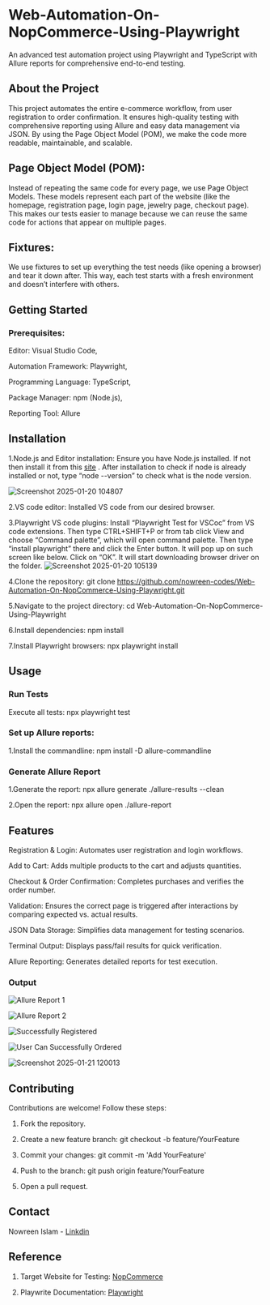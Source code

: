 # Web-Automation-On-NopCommerce-Using-Playwright
An advanced test automation project using Playwright and TypeScript with Allure reports for comprehensive end-to-end testing.


## About the Project
This project automates the entire e-commerce workflow, from user registration to order confirmation. It ensures high-quality testing with comprehensive reporting using Allure and easy data management via JSON.  By using the Page Object Model (POM), we make the code more readable, maintainable, and scalable.


## Page Object Model (POM): 
Instead of repeating the same code for every page, we use Page Object Models. These models represent each part of the website (like the homepage, registration page, login page, jewelry page, checkout page). This makes our tests easier to manage because we can reuse the same code for actions that appear on multiple pages.


## Fixtures: 
We use fixtures to set up everything the test needs (like opening a browser) and tear it down after. This way, each test starts with a fresh environment and doesn’t interfere with others. 


## Getting Started


### Prerequisites:


Editor: Visual Studio Code,


Automation Framework: Playwright,


Programming Language: TypeScript,


Package Manager: npm (Node.js),


Reporting Tool: Allure


## Installation
1.Node.js and Editor installation: Ensure you have Node.js installed. If not then install it from this [site](https://nodejs.org/en) . After installation to check if node is already installed or not, type “node --version” to check what is the node version.


![Screenshot 2025-01-20 104807](https://github.com/user-attachments/assets/01e3fe2d-c3f6-4998-8a9b-7d12cbb466eb)



2.VS code editor: Installed VS code from our desired browser. 


3.Playwright VS code plugins: Install “Playwright Test for VSCoc” from VS code extensions. Then type CTRL+SHIFT+P or from tab click View and choose “Command palette”, which will open command palette. Then type “install playwright” there and click the Enter button. 
It will pop up on such screen like below. Click on “OK”. It will start downloading browser driver on the folder. 
![Screenshot 2025-01-20 105139](https://github.com/user-attachments/assets/121897d2-de65-4c73-967f-22cbc34e08bd)



4.Clone the repository: git clone https://github.com/nowreen-codes/Web-Automation-On-NopCommerce-Using-Playwright.git


5.Navigate to the project directory: cd Web-Automation-On-NopCommerce-Using-Playwright


6.Install dependencies: npm install


7.Install Playwright browsers: npx playwright install


## Usage


### Run Tests


Execute all tests: npx playwright test


### Set up Allure reports:
1.Install the commandline: npm install -D allure-commandline


### Generate Allure Report
1.Generate the report:
npx allure generate ./allure-results --clean


2.Open the report:
npx allure open ./allure-report


## Features
Registration & Login: Automates user registration and login workflows.


Add to Cart: Adds multiple products to the cart and adjusts quantities.


Checkout & Order Confirmation: Completes purchases and verifies the order number.


Validation: Ensures the correct page is triggered after interactions by comparing expected vs. actual results.


JSON Data Storage: Simplifies data management for testing scenarios.


Terminal Output: Displays pass/fail results for quick verification.


Allure Reporting: Generates detailed reports for test execution.



### Output





![Allure Report 1](https://github.com/user-attachments/assets/a637daed-d884-4dfd-93f1-77a9e7e9f39d)











![Allure Report 2](https://github.com/user-attachments/assets/b35f14ac-0aa8-4074-b76d-51ec6791d35f)










![Successfully Registered](https://github.com/user-attachments/assets/21340cf2-703c-494a-995b-251f296c8126)









![User Can Successfully Ordered](https://github.com/user-attachments/assets/c5aa3713-3c3d-444c-980e-bd9e8dde1d67)






![Screenshot 2025-01-21 120013](https://github.com/user-attachments/assets/170dffcd-0589-418c-932e-30fb99f2b8ac)








## Contributing
Contributions are welcome! Follow these steps:


1. Fork the repository.


2. Create a new feature branch: git checkout -b feature/YourFeature

3. Commit your changes: git commit -m 'Add YourFeature'

4. Push to the branch: git push origin feature/YourFeature

5. Open a pull request.

## Contact
Nowreen Islam - [Linkdin](www.linkedin.com/in/nowreen-islam) 


## Reference


1. Target Website for Testing: [NopCommerce](https://test460.nop-station.com/en/)


2. Playwrite Documentation: [Playwright](https://playwright.dev/docs/intro)


